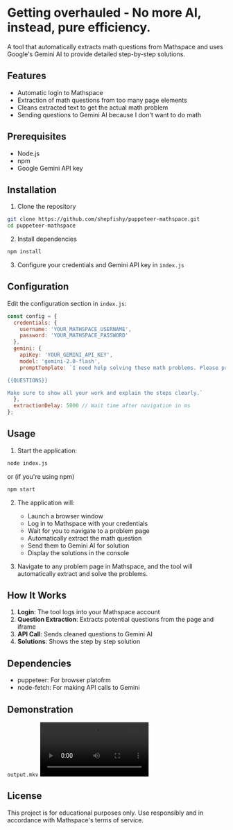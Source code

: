 
# Getting overhauled - No more AI, instead, pure efficiency.





A tool that automatically extracts math questions from Mathspace and uses Google's Gemini AI to provide detailed step-by-step solutions.

## Features

- Automatic login to Mathspace
- Extraction of math questions from too many page elements
- Cleans extracted text to get the actual math problem
- Sending questions to Gemini AI because I don't want to do math

## Prerequisites

- Node.js
- npm
- Google Gemini API key

## Installation

1. Clone the repository
```bash
git clone https://github.com/shepfishy/puppeteer-mathspace.git
cd puppeteer-mathspace
```

2. Install dependencies
```bash
npm install
```

3. Configure your credentials and Gemini API key in `index.js`

## Configuration

Edit the configuration section in `index.js`:

```javascript
const config = {
  credentials: {
    username: 'YOUR_MATHSPACE_USERNAME',
    password: 'YOUR_MATHSPACE_PASSWORD'
  },
  gemini: {
    apiKey: 'YOUR_GEMINI_API_KEY',
    model: 'gemini-2.0-flash',
    promptTemplate: `I need help solving these math problems. Please provide detailed step-by-step solutions. Do not use any text formatting, for instance you can use superscript characters to avoid generating <sup></sup>. Additionally, please answer all questions and subquestions i.e. 1a, and 1b.:

{{QUESTIONS}}

Make sure to show all your work and explain the steps clearly.`
  },
  extractionDelay: 5000 // Wait time after navigation in ms
};
```

## Usage

1. Start the application:
```bash
node index.js
```
or (if you're using npm)
```bash
npm start
```


2. The application will:
   - Launch a browser window
   - Log in to Mathspace with your credentials
   - Wait for you to navigate to a problem page
   - Automatically extract the math question
   - Send them to Gemini AI for solution
   - Display the solutions in the console

3. Navigate to any problem page in Mathspace, and the tool will automatically extract and solve the problems.

## How It Works

1. **Login**: The tool logs into your Mathspace account
2. **Question Extraction**: Extracts potential questions from the page and iframe
3. **API Call**: Sends cleaned questions to Gemini AI
4. **Solutions**: Shows the step by step solution

## Dependencies

- puppeteer: For browser platofrm
- node-fetch: For making API calls to Gemini

## Demonstration
``` output.mkv ```
<video src='output.mkv' width=250/>

## License
This project is for educational purposes only. Use responsibly and in accordance with Mathspace's terms of service.
